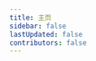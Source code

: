 ```yaml
---
title: 主页
sidebar: false
lastUpdated: false
contributors: false
---
```


<Main />
<Goven />
<Plum />
